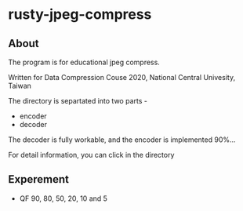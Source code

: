 # rusty-jpeg-compress

## About 

The program is for educational jpeg compress. 
  
Written for Data Compression Couse 2020, 
National Central Univesity, Taiwan

The directory is separtated into two parts -  
- encoder 
- decoder 

The decoder is fully workable, and the encoder is implemented 90%...

For detail information, you can click in the directory

## Experement 

- QF 90, 80, 50, 20, 10 and 5


